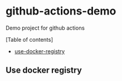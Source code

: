 # github-actions-demo

Demo project for github actions

[Table of contents]

- [use-docker-registry](#use-docker-registry)

## Use docker registry